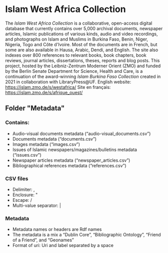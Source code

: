 # Islam West Africa Collection
The *Islam West Africa Collection* is a collaborative, open-access digital database that currently contains over 5,000 archival documents, newspaper articles, Islamic publications of various kinds, audio and video recordings, and photographs on Islam and Muslims in Burkina Faso, Benin, Niger, Nigeria, Togo and Côte d'Ivoire. Most of the documents are in French, but some are also available in Hausa, Arabic, Dendi, and English. The site also indexes over 800 references to relevant books, book chapters, book reviews, journal articles, dissertations, theses, reports and blog posts. This project, hosted by the Leibniz-Zentrum Moderner Orient (ZMO) and funded by the Berlin Senate Department for Science, Health and Care, is a continuation of the award-winning *Islam Burkina Faso Collection* created in 2021 in collaboration with LibraryPress@UF.
English website: https://islam.zmo.de/s/westafrica/
Site en français: https://islam.zmo.de/s/afrique_ouest/

## Folder "Metadata"
### Contains:
- Audio-visual documents metadata (“audio-visual_documents.csv”)
- Documents metadata (“documents.csv”)
- Images metadata (“images.csv”)
- Issues of Islamic newspapers/magazines/bulletins metadata (“issues.csv”)
- Newspaper articles metadata (“newspaper_articles.csv”)
- Bibliographical references metadata (“references.csv”)

### CSV files
- Delimiter: ,
- Enclosure: "
- Escape: /
- Multi-value separator: |

### Metadata
- Metadata names or headers are Rdf names
- The metadata is a mix a “Dublin Core”, “Bibliographic Ontology”, “Friend of a Friend”, and “Geonames”
- Format of uri: Uri and label separated by a space
